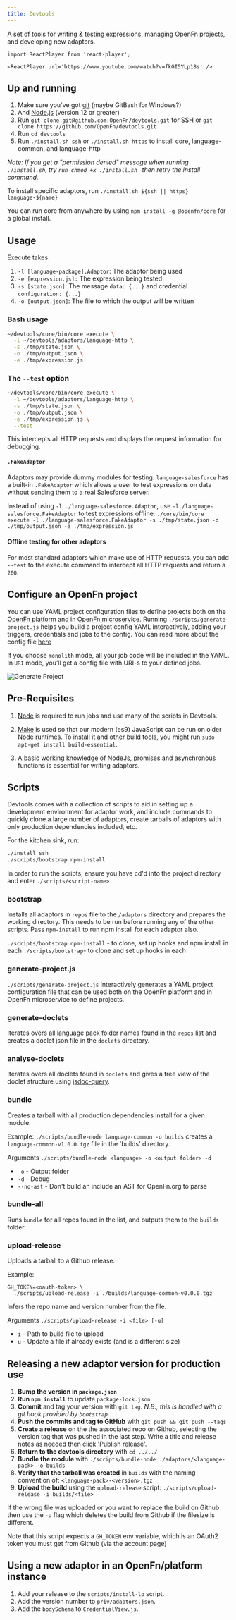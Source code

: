 ```yaml
---
title: Devtools
---
```


A set of tools for writing &amp; testing expressions, managing OpenFn projects,
and developing new adaptors.

```mdx-code-block
import ReactPlayer from 'react-player';

<ReactPlayer url='https://www.youtube.com/watch?v=fkGI5YLp18s' />
```

## Up and running

1. Make sure you've got [git](https://git-scm.com/downloads) (maybe GitBash for
   Windows?)
2. And [Node.js](https://nodejs.org/en/download/) (version 12 or greater)
3. Run `git clone git@github.com:OpenFn/devtools.git` for SSH or
   `git clone https://github.com/OpenFn/devtools.git`
4. Run `cd devtools`
5. Run `./install.sh ssh` or `./install.sh https` to install core,
   language-common, and language-http

_Note: If you get a "permission denied" message when running `./install.sh`, try
`run chmod +x ./install.sh ` then retry the install command._

To install specific adaptors, run
`./install.sh ${ssh || https} language-${name}`

You can run core from anywhere by using `npm install -g @openfn/core` for a
global install.

## Usage

Execute takes:

1. `-l [language-package].Adaptor`: The adaptor being used
2. `-e [expression.js]:` The expression being tested
3. `-s [state.json]`: The message `data: {...}` and credential
   `configuration: {...}`
4. `-o [output.json]`: The file to which the output will be written

### Bash usage

```sh
~/devtools/core/bin/core execute \
  -l ~/devtools/adaptors/language-http \
  -s ./tmp/state.json \
  -o ./tmp/output.json \
  -e ./tmp/expression.js
```

### The `--test` option

```sh
~/devtools/core/bin/core execute \
  -l ~/devtools/adaptors/language-http \
  -s ./tmp/state.json \
  -o ./tmp/output.json \
  -e ./tmp/expression.js \
  --test
```

This intercepts all HTTP requests and displays the request information for
debugging.

#### `.FakeAdaptor`

Adaptors may provide dummy modules for testing. `language-salesforce` has a
built-in `.FakeAdaptor` which allows a user to test expressions on data without
sending them to a real Salesforce server.

Instead of using `-l ./language-salesforce.Adaptor`, use
`-l./language-salesforce.FakeAdaptor` to test expressions offline:
`./core/bin/core execute -l ./language-salesforce.FakeAdaptor -s ./tmp/state.json -o ./tmp/output.json -e ./tmp/expression.js`

#### Offline testing for other adaptors

For most standard adaptors which make use of HTTP requests, you can add `--test`
to the execute command to intercept all HTTP requests and return a `200`.

## Configure an OpenFn project

You can use YAML project configuration files to define projects both on the
[OpenFn platform](https://docs.openfn.org/documentation/deploy/platform) and in
[OpenFn microservice](https://openfn.github.io/microservice/readme.html#content).
Running `./scripts/generate-project.js` helps you build a project config YAML
interactively, adding your triggers, credentials and jobs to the config. You can
read more about the config file
[here](https://openfn.github.io/microservice/readme.html#sample-configuration)

If you choose `monolith` mode, all your job code will be included in the YAML.
In `URI` mode, you’ll get a config file with URI-s to your defined jobs.

![Generate Project](/img/generate-project.gif)

## Pre-Requisites

1. [Node](https://nodejs.org/en/download/) is required to run jobs and use many
   of the scripts in Devtools.

2. [Make](http://www.gnu.org/software/make/) is used so that our modern (es9)
   JavaScript can be run on older Node runtimes. To install it and other build
   tools, you might run `sudo apt-get install build-essential`.

3. A basic working knowledge of NodeJs, promises and asynchronous functions is
   essential for writing adaptors.

## Scripts

Devtools comes with a collection of scripts to aid in setting up a development
environment for adaptor work, and include commands to quickly clone a large
number of adaptors, create tarballs of adaptors with only production
dependencies included, etc.

For the kitchen sink, run:

```sh
./install ssh
./scripts/bootstrap npm-install
```

In order to run the scripts, ensure you have cd'd into the project directory and
enter `./scripts/<script-name>`

### bootstrap

Installs all adaptors in `repos` file to the `/adaptors` directory and prepares
the working directory. This needs to be run before running any of the other
scripts. Pass `npm-install` to run npm install for each adaptor also.

`./scripts/bootstrap npm-install` - to clone, set up hooks and npm install in
each `./scripts/bootstrap`- to clone and set up hooks in each

### generate-project.js

`./scripts/generate-project.js` interactively generates a YAML project
configuration file that can be used both on the OpenFn platform and in OpenFn
microservice to define projects.

### generate-doclets

Iterates overs all language pack folder names found in the `repos` list and
creates a doclet json file in the `doclets` directory.

### analyse-doclets

Iterates overs all doclets found in `doclets` and gives a tree view of the
doclet structure using [jsdoc-query](https://github.com/OpenFn/jsdoc-query).

### bundle

Creates a tarball with all production dependencies install for a given module.

Example: `./scripts/bundle-node language-common -o builds` creates a
`language-common-v1.0.0.tgz` file in the 'builds' directory.

Arguments `./scripts/bundle-node <language> -o <output folder> -d`

- `-o` - Output folder
- `-d` - Debug
- `--no-ast` - Don't build an include an AST for OpenFn.org to parse

### bundle-all

Runs `bundle` for all repos found in the list, and outputs them to the `builds`
folder.

### upload-release

Uploads a tarball to a Github release.

Example:

```
GH_TOKEN=<oauth-token> \
  ./scripts/upload-release -i ./builds/language-common-v0.0.0.tgz
```

Infers the repo name and version number from the file.

Arguments `./scripts/upload-release -i <file> [-u]`

- `i` - Path to build file to upload
- `u` - Update a file if already exists (and is a different size)

## Releasing a new adaptor version for production use

1. **Bump the version in `package.json`**
2. **Run `npm install`** to update `package-lock.json`
3. **Commit** and tag your version with `git tag`. _N.B., this is handled with a
   git hook provided by `bootstrap`_
4. **Push the commits and tag to GitHub** with `git push && git push --tags`
5. **Create a release** on the the associated repo on Github, selecting the
   version tag that was pushed in the last step. Write a title and release notes
   as needed then click 'Publish release'.
6. **Return to the devtools directory** with `cd ../../`
7. **Bundle the module** with
   `./scripts/bundle-node ./adaptors/<language-pack> -o builds`
8. **Verify that the tarball was created** in `builds` with the naming
   convention of: `<language-pack>-<version>.tgz`
9. **Upload the build** using the `upload-release` script:
   `./scripts/upload-release -i builds/<file>`

If the wrong file was uploaded or you want to replace the build on Github then
use the `-u` flag which deletes the build from Github if the filesize is
different.

Note that this script expects a `GH_TOKEN` env variable, which is an OAuth2
token you must get from Github (via the account page)

## Using a new adaptor in an OpenFn/platform instance

1. Add your release to the `scripts/install-lp` script.
2. Add the version number to `priv/adaptors.json`.
3. Add the `bodySchema` to `CredentialView.js`.
